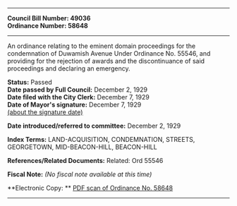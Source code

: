 * * * * *  
  
**Council Bill Number: [](#h0)[](#h2)49036**   
**Ordinance Number: 58648**  
  
* * * * *  
  
An ordinance relating to the eminent domain proceedings for the condemnation of Duwamish Avenue Under Ordinance No. 55546, and providing for the rejection of awards and the discontinuance of said proceedings and declaring an emergency.  
  
**Status:** Passed   
**Date passed by Full Council:** December 2, 1929   
**Date filed with the City Clerk:** December 7, 1929   
**Date of Mayor's signature:** December 7, 1929   
[(about the signature date)](/~public/approvaldate.htm)   
  
  
**Date introduced/referred to committee:** December 2, 1929   
  
**Index Terms:** LAND-ACQUISITION, CONDEMNATION, STREETS, GEORGETOWN, MID-BEACON-HILL, BEACON-HILL  
  
**References/Related Documents:** Related: Ord 55546  
  
**Fiscal Note:** *(No fiscal note available at this time)*  
  
**Electronic Copy: ** [PDF scan of Ordinance No. 58648](/~archives/Ordinances/Ord_58648.pdf)  
  
* * * * *  
